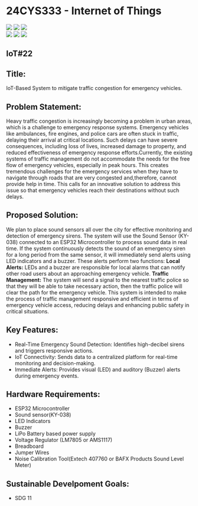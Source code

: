 # 24CYS333 - Internet of Things
![](https://img.shields.io/badge/Batch-22CYS-lightgreen) ![](https://img.shields.io/badge/UG-blue) ![](https://img.shields.io/badge/Subject-IoT-blue)
<br/>
![](https://img.shields.io/badge/Lecture-2-orange) ![](https://img.shields.io/badge/Practical-3-orange) ![](https://img.shields.io/badge/Credits-3-orange) <br/>

## IoT#22

## Title:
 IoT-Based System to mitigate traffic congestion for emergency vehicles.

 
## Problem Statement:
Heavy traffic congestion is increasingly becoming a problem in urban areas, which is a challenge to emergency response systems. Emergency vehicles like ambulances, fire engines, and police cars are often stuck in traffic, delaying their arrival at critical locations. Such delays can have severe consequences, including loss of lives, increased damage to property, and reduced effectiveness of emergency response efforts.Currently, the existing systems of traffic management do not accommodate the needs for the free flow of emergency vehicles, especially in peak hours. This creates tremendous challenges for the emergency services when they have to navigate through roads that are very congested and,therefore, cannot provide help in time. This calls for an innovative solution to address this issue so that emergency vehicles reach their destinations without such delays.

 
## Proposed Solution:
We plan to place sound sensors all over the city for effective monitoring and detection of emergency sirens. The system will use the Sound Sensor (KY-038) connected to an ESP32 Microcontroller to process sound data in real time. If the system continuously detects the sound of an emergency siren for a long period from the same sensor, it will immediately send alerts using LED indicators and a buzzer.
These alerts perform two functions:
**Local Alerts:**
LEDs and a buzzer are responsible for local alarms that can notify other road users about an approaching emergency vehicle.
**Traffic Management:**
The system will send a signal to the nearest traffic police so that they will be able to take necessary action, then the traffic police will clear the path for the emergency vehicle.
This system is intended to make the process of traffic management responsive and efficient in terms of emergency vehicle access, reducing delays and enhancing public safety in critical situations.


## Key Features:
- Real-Time Emergency Sound Detection: Identifies high-decibel sirens and triggers responsive actions.
- IoT Connectivity: Sends data to a centralized platform for real-time monitoring and decision-making.
- Immediate Alerts: Provides visual (LED) and auditory (Buzzer) alerts during emergency events.


## Hardware Requirements:
- ESP32 Microcontroller
- Sound sensor(KY-038)
- LED Indicators
- Buzzer
- LiPo Battery based power supply
- Voltage Regulator (LM7805 or AMS1117)
- Breadboard
- Jumper Wires
- Noise Calibration Tool(Extech 407760 or BAFX Products Sound Level Meter)


## Sustainable Develpoment Goals:  
- SDG 11

